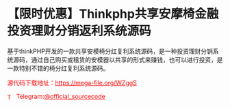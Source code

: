 # 【限时优惠】Thinkphp共享安摩椅金融投资理财分销返利系统源码

基于thinkPHP开发的一款共享安模椅分红复利系统源码，是一种投资理财分销系统源码，通过自己购买或租赁的安模器以共享的形式来赚钱，也可以进行投资，是一款特别不错的椅分红复利系统源码。<br>


<p style="color: red;">源代码下载地址：<a href="https://mega-file.org/WZggS" style="color: red;">https://mega-file.org/WZggS</a></p><p style="color: red;"><img src="https://cdn-icons-png.flaticon.com/512/2111/2111646.png" alt="Telegram Icon" style="width: 16px; vertical-align: middle; margin-right: 5px;">Telegram:<a href="https://t.me/official_sourcecode" style="color: red;">@official_sourcecode</a></p>